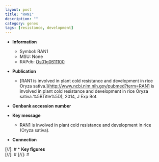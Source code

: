```yaml
---
layout: post
title: "RAN1"
description: ""
category: genes
tags: [resistance, development]
---
```


* **Information**  
    + Symbol: RAN1  
    + MSU: None  
    + RAPdb: [Os01g0611100](http://rapdb.dna.affrc.go.jp/viewer/gbrowse_details/irgsp1?name=Os01g0611100)  

* **Publication**  
    + [RAN1 is involved in plant cold resistance and development in rice Oryza sativa.](http://www.ncbi.nlm.nih.gov/pubmed?term=RAN1 is involved in plant cold resistance and development in rice Oryza sativa.%5BTitle%5D), 2014, J Exp Bot.

* **Genbank accession number**  

* **Key message**  
    + RAN1 is involved in plant cold resistance and development in rice (Oryza sativa).

* **Connection**  

[//]: # * **Key figures**  
[//]: # 
[//]: # 
